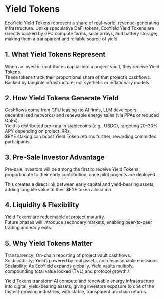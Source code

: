 # Yield Tokens

EcoYield Yield Tokens represent a share of real-world, revenue-generating infrastructure. Unlike speculative DeFi tokens, EcoYield Yield Tokens are directly backed by GPU compute farms, solar arrays, and battery storage; making them a transparent and reliable source of yield.



## 1. What Yield Tokens Represent

When an investor contributes capital into a project vault, they receive Yield Tokens. \
These tokens track their proportional share of that project’s cashflows.\
Backed by tangible infrastructure; not synthetic or inflationary models.

## 2. How Yield Tokens Generate Yield

Cashflows come from GPU leasing (to AI firms, LLM developers, decentralised networks) and renewable energy sales (via PPAs or reduced OpEx).\
Yield is distributed pro-rata in stablecoins (e.g., USDC), targeting 20–30% APY depending on project IRRs.\
$EYE staking can boost Yield Token returns further, rewarding committed participants.

## 3. Pre-Sale Investor Advantage

Pre-sale investors will be among the first to receive Yield Tokens, proportionate to their early contribution, once pilot projects are deployed.

This creates a direct link between early capital and yield-bearing assets, adding tangible value to their $EYE token allocation.

## 4. Liquidity & Flexibility

Yield Tokens are redeemable at project maturity.\
Future phases will introduce secondary markets, enabling peer-to-peer trading and early exits.

## 5. Why Yield Tokens Matter

Transparency; On-chain reporting of project vault cashflows.\
Sustainability; Yields powered by real assets, not unsustainable emissions.\
Scalability; As EcoYield expands globally, Yield vaults multiply, compounding total value locked (TVL) and protocol growth.\


Yield Tokens transform AI compute and renewable energy infrastructure into digital, yield-bearing assets; giving investors exposure to one of the fastest-growing industries, with stable, transparent on-chain returns.

